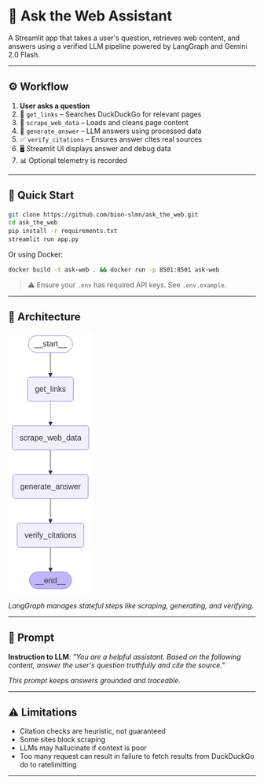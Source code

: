 
# 🧠 Ask the Web Assistant

A Streamlit app that takes a user's question, retrieves web content, and answers using a verified LLM pipeline powered by LangGraph and Gemini 2.0 Flash.

---

## ⚙️ Workflow

1. **User asks a question**
2. 🔎 `get_links` – Searches DuckDuckGo for relevant pages  
3. 🧽 `scrape_web_data` – Loads and cleans page content  
4. 🧠 `generate_answer` – LLM answers using processed data  
5. ✅ `verify_citations` – Ensures answer cites real sources  
6. 🖥️ Streamlit UI displays answer and debug data  
7. 📊 Optional telemetry is recorded

---

## 🚀 Quick Start

```bash
git clone https://github.com/bion-slmn/ask_the_web.git
cd ask_the_web
pip install -r requirements.txt
streamlit run app.py
````

Or using Docker:

```bash
docker build -t ask-web . && docker run -p 8501:8501 ask-web
```

> ⚠️ Ensure your `.env` has required API keys. See `.env.example`.

---

## 🧱 Architecture

![Flow diagram](image.png)

*LangGraph manages stateful steps like scraping, generating, and verifying.*

---

## 📝 Prompt

**Instruction to LLM**:
*"You are a helpful assistant. Based on the following content, answer the user's question truthfully and cite the source."*

*This prompt keeps answers grounded and traceable.*

---

## ⚠️ Limitations

* Citation checks are heuristic, not guaranteed
* Some sites block scraping
* LLMs may hallucinate if context is poor
* Too many request can result in failure to fetch results from DuckDuckGo do to ratelimitting

---


